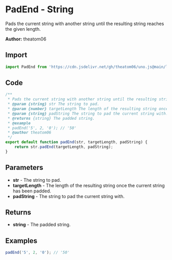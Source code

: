 # PadEnd - String
Pads the current string with another string until the resulting string reaches the given length.

**Author:** theatom06

## Import 

```js
import PadEnd from 'https://cdn.jsdelivr.net/gh/theatom06/uno.js@main/lib/String/TITLE';
```

## Code
```js
/**
 * Pads the current string with another string until the resulting string reaches the given length.
 * @param {string} str The string to pad.
 * @param {number} targetLength The length of the resulting string once the current string has been padded.
 * @param {string} padString The string to pad the current string with.
 * @returns {string} The padded string.
 * @example
 * padEnd('5', 2, '0'); // '50'
 * @author theatom06
 */
export default function padEnd(str, targetLength, padString) {
    return str.padEnd(targetLength, padString);
}
```

## Parameters
* **str** - The string to pad.
* **targetLength** - The length of the resulting string once the current string has been padded.
* **padString** - The string to pad the current string with.


## Returns
* **string** - The padded string.


## Examples
```js
padEnd('5', 2, '0'); // '50'

```

